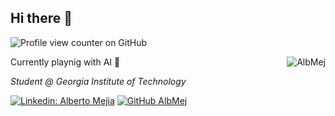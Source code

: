 ## Hi there 👋

![Profile view counter on GitHub](https://komarev.com/ghpvc/?username=AlbMej)

<img align="right" src="https://github-readme-stats.vercel.app/api/top-langs?username=AlbMej&show_icons=true&locale=en&layout=compact" alt="AlbMej" />

Currently playnig with AI 🤖

_Student @ Georgia Institute of Technology_

[![Linkedin: Alberto Mejia](https://img.shields.io/badge/-AlbMej-blue?style=flat-square&logo=Linkedin&logoColor=white&link=https://www.linkedin.com/in/AlbMej/)](https://www.linkedin.com/in/AlbMej/)
[![GitHub AlbMej](https://img.shields.io/github/followers/AlbMej?label=follow&style=social)](https://github.com/AlbMej)

<!--
**AlbMej/AlbMej** is a ✨ _special_ ✨ repository because its `README.md` (this file) appears on your GitHub profile.

Here are some ideas to get you started:

- 🔭 I’m currently working on ...
- 🌱 I’m currently learning ...
- 👯 I’m looking to collaborate on ...
- 🤔 I’m looking for help with ...
- 💬 Ask me about ...
- 📫 How to reach me: ...
- 😄 Pronouns: ...
- ⚡ Fun fact: ...
-->
